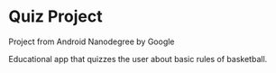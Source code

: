 # Quiz Project
Project from Android Nanodegree by Google

Educational app that quizzes the user about basic rules of basketball.
